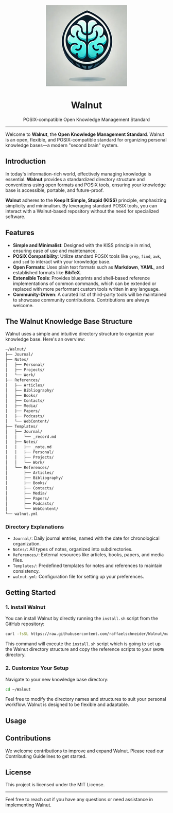 <p align="center">
  <img src="https://raw.githubusercontent.com/raffaelschneider/walnut/refs/heads/main/.github/static/walnut_252x252.png">
</p>

<h1 align="center">Walnut</h1>

<p align="center">POSIX-compatible Open Knowledge Management Standard<p>

---

Welcome to **Walnut**, the **Open Knowledge Management Standard**. Walnut is an open, flexible, and POSIX-compatible standard for organizing personal knowledge bases—a modern "second brain" system.

## Introduction

In today's information-rich world, effectively managing knowledge is essential. **Walnut** provides a standardized directory structure and conventions using open formats and POSIX tools, ensuring your knowledge base is accessible, portable, and future-proof.

**Walnut** adheres to the **Keep It Simple, Stupid (KISS)** principle, emphasizing simplicity and minimalism. By leveraging standard POSIX tools, you can interact with a Walnut-based repository without the need for specialized software.

## Features

- **Simple and Minimalist**: Designed with the KISS principle in mind, ensuring ease of use and maintenance.
- **POSIX Compatibility**: Utilize standard POSIX tools like `grep`, `find`, `awk`, and `sed` to interact with your knowledge base.
- **Open Formats**: Uses plain text formats such as **Markdown**, **YAML**, and established formats like **BibTeX**.
- **Extensible Tools**: Provides blueprints and shell-based reference implementations of common commands, which can be extended or replaced with more performant custom tools written in any language.
- **Community-Driven**: A curated list of third-party tools will be maintained to showcase community contributions. Contributions are always welcome.

## The Walnut Knowledge Base Structure

Walnut uses a simple and intuitive directory structure to organize your knowledge base. Here's an overview:

```
~/Walnut/
├── Journal/
├── Notes/
│   ├── Personal/
│   ├── Projects/
│   └── Work/
├── References/
│   ├── Articles/
│   ├── Bibliography/
│   ├── Books/
│   ├── Contacts/
│   ├── Media/
│   ├── Papers/
│   ├── Podcasts/
│   └── WebContent/
├── Templates/
│   ├── Journal/
│   │   └── _record.md
│   ├── Notes/
│   │   ├── _note.md
│   │   ├── Personal/
│   │   ├── Projects/
│   │   └── Work/
│   └── References/
│       ├── Articles/
│       ├── Bibliography/
│       ├── Books/
│       ├── Contacts/
│       ├── Media/
│       ├── Papers/
│       ├── Podcasts/
│       └── WebContent/
└── walnut.yml
```

### Directory Explanations

- `Journal/`: Daily journal entries, named with the date for chronological organization.
- `Notes/`: All types of notes, organized into subdirectories.
- `References/`: External resources like articles, books, papers, and media files.
- `Templates/`: Predefined templates for notes and references to maintain consistency.
- `walnut.yml`: Configuration file for setting up your preferences.

## Getting Started

### 1. Install Walnut

You can install Walnut by directly running the `install.sh` script from the GitHub repository:

```bash
curl -fsSL https://raw.githubusercontent.com/raffaelschneider/Walnut/main/src/install.sh | sh
```

This command will execute the `install.sh` script which is going to set up the Walnut directory structure and copy the reference scripts to your `$HOME` directory.

### 2. Customize Your Setup

Navigate to your new knowledge base directory:

```bash
cd ~/Walnut
```

Feel free to modify the directory names and structures to suit your personal workflow. Walnut is designed to be flexible and adaptable.

## Usage

## Contributions

We welcome contributions to improve and expand Walnut. Please read our Contributing Guidelines to get started.

## License

This project is licensed under the MIT License.

---

Feel free to reach out if you have any questions or need assistance in implementing Walnut.

